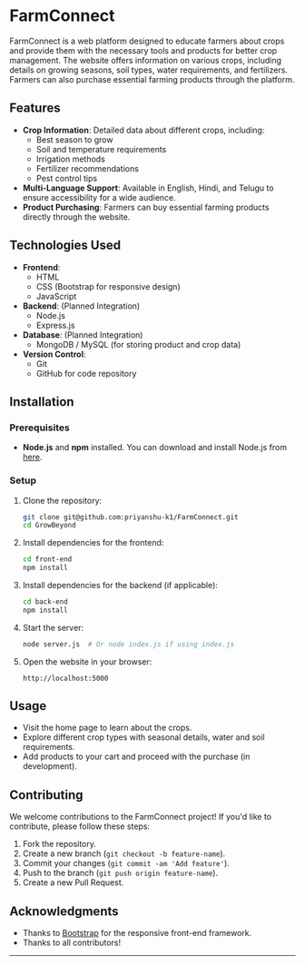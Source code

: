 
# FarmConnect

FarmConnect is a web platform designed to educate farmers about crops and provide them with the necessary tools and products for better crop management. The website offers information on various crops, including details on growing seasons, soil types, water requirements, and fertilizers. Farmers can also purchase essential farming products through the platform.

## Features

- **Crop Information**: Detailed data about different crops, including:
  - Best season to grow
  - Soil and temperature requirements
  - Irrigation methods
  - Fertilizer recommendations
  - Pest control tips
- **Multi-Language Support**: Available in English, Hindi, and Telugu to ensure accessibility for a wide audience.
- **Product Purchasing**: Farmers can buy essential farming products directly through the website.

## Technologies Used

- **Frontend**:
  - HTML
  - CSS (Bootstrap for responsive design)
  - JavaScript
- **Backend**: (Planned Integration)
  - Node.js
  - Express.js
- **Database**: (Planned Integration)
  - MongoDB / MySQL (for storing product and crop data)
- **Version Control**:
  - Git
  - GitHub for code repository

## Installation

### Prerequisites

- **Node.js** and **npm** installed. You can download and install Node.js from [here](https://nodejs.org/).

### Setup

1. Clone the repository:
   ```bash
   git clone git@github.com:priyanshu-k1/FarmConnect.git
   cd GrowBeyond
   ```

2. Install dependencies for the frontend:
   ```bash
   cd front-end
   npm install
   ```

3. Install dependencies for the backend (if applicable):
   ```bash
   cd back-end
   npm install
   ```

4. Start the server:
   ```bash
   node server.js  # Or node index.js if using index.js
   ```

5. Open the website in your browser:
   ```plaintext
   http://localhost:5000
   ```

## Usage

- Visit the home page to learn about the crops.
- Explore different crop types with seasonal details, water and soil requirements.
- Add products to your cart and proceed with the purchase (in development).

## Contributing

We welcome contributions to the FarmConnect project! If you'd like to contribute, please follow these steps:

1. Fork the repository.
2. Create a new branch (`git checkout -b feature-name`).
3. Commit your changes (`git commit -am 'Add feature'`).
4. Push to the branch (`git push origin feature-name`).
5. Create a new Pull Request.

## Acknowledgments

- Thanks to [Bootstrap](https://getbootstrap.com/) for the responsive front-end framework.
- Thanks to all contributors!

---
